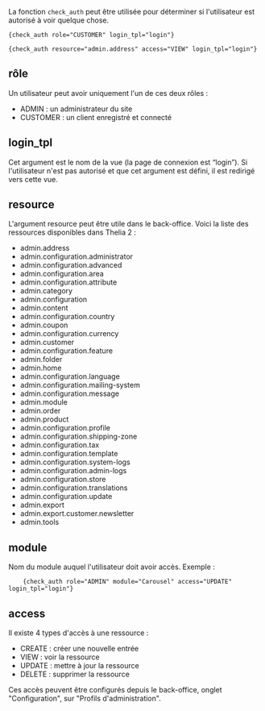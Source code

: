 La fonction `check_auth` peut être utilisée pour déterminer si l'utilisateur est autorisé à voir quelque chose.

```
{check_auth role="CUSTOMER" login_tpl="login"}

{check_auth resource="admin.address" access="VIEW" login_tpl="login"}
```


## rôle
Un utilisateur peut avoir uniquement l'un de ces deux rôles :
 - ADMIN : un administrateur du site
 - CUSTOMER : un client enregistré et connecté

## login_tpl
Cet argument est le nom de la vue (la page de connexion est “login”). Si l'utilisateur n'est pas autorisé et que cet argument est défini, il est redirigé vers cette vue.

## resource
L'argument resource peut être utile dans le back-office. Voici la liste des ressources disponibles dans Thelia 2 :
- admin.address
- admin.configuration.administrator
- admin.configuration.advanced
- admin.configuration.area
- admin.configuration.attribute
- admin.category
- admin.configuration
- admin.content
- admin.configuration.country
- admin.coupon
- admin.configuration.currency
- admin.customer
- admin.configuration.feature
- admin.folder
- admin.home
- admin.configuration.language
- admin.configuration.mailing-system
- admin.configuration.message
- admin.module
- admin.order
- admin.product
- admin.configuration.profile
- admin.configuration.shipping-zone
- admin.configuration.tax
- admin.configuration.template
- admin.configuration.system-logs
- admin.configuration.admin-logs
- admin.configuration.store
- admin.configuration.translations
- admin.configuration.update
- admin.export
- admin.export.customer.newsletter
- admin.tools

## module
Nom du module auquel l'utilisateur doit avoir accès. Exemple :
```
    {check_auth role="ADMIN" module="Carousel" access="UPDATE" login_tpl="login"}
```

## access

Il existe 4 types d'accès à une ressource :

- CREATE : créer une nouvelle entrée
- VIEW : voir la ressource
- UPDATE : mettre à jour la ressource
- DELETE : supprimer la ressource

Ces accès peuvent être configurés depuis le back-office, onglet "Configuration", sur "Profils d'administration".

